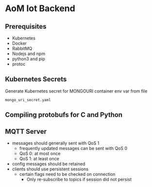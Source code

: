 # AoM Iot Backend

## Prerequisites

- Kubernetes
- Docker
- RabbitMQ
- Nodejs and npm
- python3 and pip
- protoc

## Kubernetes Secrets

Generate Kubernetes secret for MONGOURI container env var from file

`mongo_uri_secret.yaml`

## Compiling protobufs for C and Python

## MQTT Server

- messages should generally sent with QoS 1
    - frequently updated messages can be sent with QoS 0
    - QoS 0: at most once
    - QoS 1: at least once
- config messages should be retained
- clients should use persistent sessions
    - certain flags need to be checked on connection
        - Only re-subscribe to topics if session did not persist